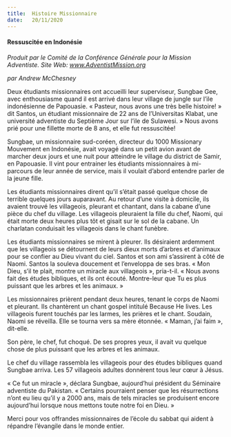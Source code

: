 ```yaml
---
title:  Histoire Missionnaire
date:   20/11/2020
---
```


#### Ressuscitée en Indonésie

_Produit par le Comité de la Conférence Générale pour la Mission Adventiste. Site Web: www.AdventistMission.org_

_par Andrew McChesney_

Deux étudiants missionnaires ont accueilli leur superviseur, Sungbae Gee, avec enthousiasme quand il est arrivé dans leur village de jungle sur l’ile indonésienne de Papouasie. « Pasteur, nous avons une très belle histoire! » dit Santos, un étudiant missionnaire de 22 ans de l’Universitas Klabat, une université adventiste du Septième Jour sur l’ile de Sulawesi. » Nous avons prié pour une fillette morte de 8 ans, et elle fut ressuscitée!

Sungbae, un missionnaire sud-coréen, directeur du 1000 Missionary Mouvement en Indonésie, avait voyagé dans un petit avion avant de marcher deux jours et une nuit pour atteindre le village du district de Samir, en Papouasie. Il vint pour entrainer les étudiants missionnaires à mi-parcours de leur année de service, mais il voulait d’abord entendre parler de la jeune fille.

Les étudiants missionnaires dirent qu’il s’était passé quelque chose de terrible quelques jours auparavant. Au retour d’une visite à domicile, ils avaient trouvé les villageois, pleurant et chantant, dans la cabane d’une pièce du chef du village. Les villageois pleuraient la fille du chef, Naomi, qui était morte deux heures plus tôt et gisait sur le sol de la cabane. Un charlatan conduisait les villageois dans le chant funèbre.

Les étudiants missionnaires se mirent à pleurer. Ils désiraient ardemment que les villageois se détournent de leurs dieux morts d’arbres et d’animaux pour se confier au Dieu vivant du ciel. Santos et son ami s’assirent à côté de Naomi. Santos la souleva doucement et l’enveloppa de ses bras. « Mon Dieu, s’il te plait, montre un miracle aux villageois », pria-t-il. « Nous avons fait des études bibliques, et ils ont écouté. Montre-leur que Tu es plus puissant que les arbres et les animaux. »

Les missionnaires prièrent pendant deux heures, tenant le corps de Naomi et pleurant. Ils chantèrent un chant gospel intitulé Because He lives. Les villageois furent touchés par les larmes, les prières et le chant. Soudain, Naomi se réveilla. Elle se tourna vers sa mère étonnée. « Maman, j’ai faim », dit-elle.

Son père, le chef, fut choqué. De ses propres yeux, il avait vu quelque chose de plus puissant que les arbres et les animaux.

Le chef du village rassembla les villageois pour des études bibliques quand Sungbae arriva. Les 57 villageois adultes donnèrent tous leur cœur à Jésus.

« Ce fut un miracle », déclara Sungbae, aujourd’hui président du Séminaire adventiste du Pakistan. « Certains pourraient penser que les résurrections n’ont eu lieu qu’il y a 2000 ans, mais de tels miracles se produisent encore aujourd’hui lorsque nous mettons toute notre foi en Dieu. »

Merci pour vos offrandes missionnaires de l’école du sabbat qui aident à répandre l’évangile dans le monde entier.
